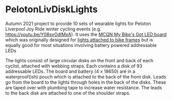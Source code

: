 # PelotonLivDiskLights
Autumn 2021 project to provide 10 sets of wearable lights for Peloton Liverpool Joy Ride winter cycling events (e.g. https://youtu.be/Y08svOdIMxA). It uses the [MCQN My Bike's Got LED board](github.com/mcqn/my-bikes-got-led) which was originally designed for [lights attached to bike frames](https://mcqn.com/posts/week-842-all-about-active-travel/?utm_source=dlvr.it&utm_medium=twitter) but is equally good for most situations involving battery powered addressable LEDs

The lights consist of large circular disks on the front and back of each cyclist, attached with webbing straps. Each contains a disk of 93 addressable LEDs. The board and battery (4 x 18650) are in a waterproof(ish) pouch which is attached to the back of the front disk. Leads go from the board to the lights through holes in the back of the disks. These are taped over with plumbing tape to increase water resistance. The leads to the back disk are attached to one of the shoulder straps.
